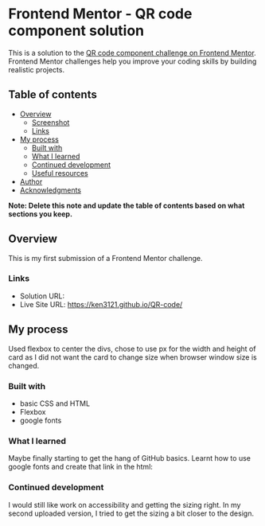 # Frontend Mentor - QR code component solution

This is a solution to the [QR code component challenge on Frontend Mentor](https://www.frontendmentor.io/challenges/qr-code-component-iux_sIO_H). Frontend Mentor challenges help you improve your coding skills by building realistic projects. 

## Table of contents

- [Overview](#overview)
  - [Screenshot](#screenshot)
  - [Links](#links)
- [My process](#my-process)
  - [Built with](#built-with)
  - [What I learned](#what-i-learned)
  - [Continued development](#continued-development)
  - [Useful resources](#useful-resources)
- [Author](#author)
- [Acknowledgments](#acknowledgments)

**Note: Delete this note and update the table of contents based on what sections you keep.**

## Overview
This is my first submission of a Frontend Mentor challenge. 

### Links

- Solution URL: 
- Live Site URL: https://ken3121.github.io/QR-code/

## My process
Used flexbox to center the divs, chose to use px for the width and height of card as I did not want the card to change size when browser window size is changed.


### Built with

- basic CSS and HTML
- Flexbox
- google fonts

### What I learned

Maybe finally starting to get the hang of GitHub basics.
Learnt how to use google fonts and create that link in the html:
 <link href="https://fonts.googleapis.com/css2?family=Outfit:wght@400;700&display=swap" rel="stylesheet"> 



### Continued development

I would still like work on accessibility and getting the sizing right. In my second uploaded version, I tried to get the sizing a bit closer to the design.

